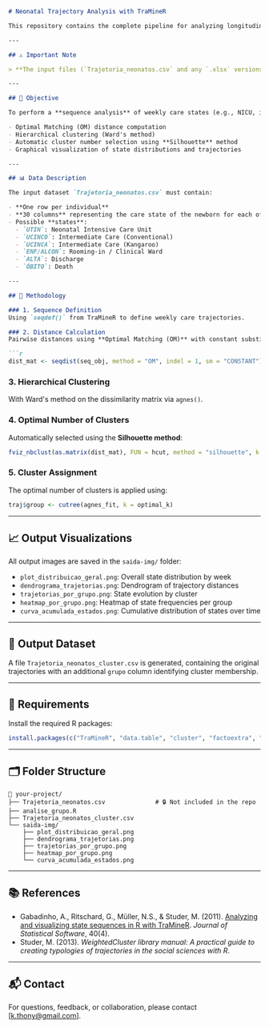 ````markdown
# Neonatal Trajectory Analysis with TraMineR

This repository contains the complete pipeline for analyzing longitudinal care trajectories of newborns using the [TraMineR](http://traminer.unige.ch) package in R. The goal is to identify and visualize distinct patterns of healthcare utilization across 30 weeks after birth, and classify neonates into meaningful trajectory clusters.

---

## ⚠️ Important Note

> **The input files (`Trajetoria_neonatos.csv` and any `.xlsx` versions) are not included in this repository** due to data privacy and ethical considerations. You must provide your own input file with the same structure.

---

## 🧠 Objective

To perform a **sequence analysis** of weekly care states (e.g., NICU, intermediate care, discharge, death) in a cohort of neonates using:

- Optimal Matching (OM) distance computation  
- Hierarchical clustering (Ward's method)  
- Automatic cluster number selection using **Silhouette** method  
- Graphical visualization of state distributions and trajectories  

---

## 📊 Data Description

The input dataset `Trajetoria_neonatos.csv` must contain:

- **One row per individual**  
- **30 columns** representing the care state of the newborn for each of the first 30 weeks of life  
- Possible **states**:
  - `UTIN`: Neonatal Intensive Care Unit  
  - `UCINCO`: Intermediate Care (Conventional)  
  - `UCINCA`: Intermediate Care (Kangaroo)  
  - `ENF/ALCON`: Rooming-in / Clinical Ward  
  - `ALTA`: Discharge  
  - `ÓBITO`: Death

---

## 🧪 Methodology

### 1. Sequence Definition  
Using `seqdef()` from TraMineR to define weekly care trajectories.

### 2. Distance Calculation  
Pairwise distances using **Optimal Matching (OM)** with constant substitution costs.

```r
dist_mat <- seqdist(seq_obj, method = "OM", indel = 1, sm = "CONSTANT")
````

### 3. Hierarchical Clustering

With Ward's method on the dissimilarity matrix via `agnes()`.

### 4. Optimal Number of Clusters

Automatically selected using the **Silhouette method**:

```r
fviz_nbclust(as.matrix(dist_mat), FUN = hcut, method = "silhouette", k.max = 6)
```

### 5. Cluster Assignment

The optimal number of clusters is applied using:

```r
traj$group <- cutree(agnes_fit, k = optimal_k)
```

---

## 📈 Output Visualizations

All output images are saved in the `saida-img/` folder:

* `plot_distribuicao_geral.png`: Overall state distribution by week
* `dendrograma_trajetorias.png`: Dendrogram of trajectory distances
* `trajetorias_por_grupo.png`: State evolution by cluster
* `heatmap_por_grupo.png`: Heatmap of state frequencies per group
* `curva_acumulada_estados.png`: Cumulative distribution of states over time

---

## 🧾 Output Dataset

A file `Trajetoria_neonatos_cluster.csv` is generated, containing the original trajectories with an additional `grupo` column identifying cluster membership.

---

## 🔧 Requirements

Install the required R packages:

```r
install.packages(c("TraMineR", "data.table", "cluster", "factoextra", "ggplot2", "reshape2", "dplyr"))
```

---

## 🗂️ Folder Structure

```
📁 your-project/
├── Trajetoria_neonatos.csv              # 🔒 Not included in the repo
├── analise_grupo.R
├── Trajetoria_neonatos_cluster.csv
└── saida-img/
    ├── plot_distribuicao_geral.png
    ├── dendrograma_trajetorias.png
    ├── trajetorias_por_grupo.png
    ├── heatmap_por_grupo.png
    └── curva_acumulada_estados.png
```

---

## 📚 References

* Gabadinho, A., Ritschard, G., Müller, N.S., & Studer, M. (2011). [Analyzing and visualizing state sequences in R with TraMineR](https://www.jstatsoft.org/article/view/v040i04). *Journal of Statistical Software*, 40(4).
* Studer, M. (2013). *WeightedCluster library manual: A practical guide to creating typologies of trajectories in the social sciences with R*.

---

## 📬 Contact

For questions, feedback, or collaboration, please contact \[[k.thony@gmail.com](mailto:your_email@example.com)].